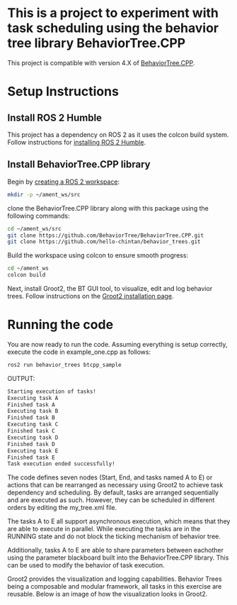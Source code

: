 # This is a project to experiment with task scheduling using the behavior tree library BehaviorTree.CPP

This project is compatible with version 4.X of [BehaviorTree.CPP](https://github.com/BehaviorTree/BehaviorTree.CPP).

# Setup Instructions

## Install ROS 2 Humble
This project has a dependency on ROS 2 as it uses the colcon build system. Follow instructions for [installing ROS 2 Humble](https://docs.ros.org/en/humble/Installation/Ubuntu-Install-Debians.html).

## Install BehaviorTree.CPP library
Begin by [creating a ROS 2 workspace](https://docs.ros.org/en/humble/Tutorials/Beginner-Client-Libraries/Creating-A-Workspace/Creating-A-Workspace.html):
```bash
mkdir -p ~/ament_ws/src
```

clone the BehaviorTree.CPP library along with this package using the following commands:
```bash
cd ~/ament_ws/src
git clone https://github.com/BehaviorTree/BehaviorTree.CPP.git
git clone https://github.com/hello-chintan/behavior_trees.git
```

Build the workspace using colcon to ensure smooth progress:
```bash
cd ~/ament_ws
colcon build
```

Next, install Groot2, the BT GUI tool, to visualize, edit and log behavior trees. Follow instructions on the [Groot2 installation page](https://www.behaviortree.dev/groot/).

# Running the code
You are now ready to run the code. Assuming everything is setup correctly, execute the code in example_one.cpp as follows:
```bash
ros2 run behavior_trees btcpp_sample
```

OUTPUT:
```bash
Starting execution of tasks!
Executing task A
Finished task A
Executing task B
Finished task B
Executing task C
Finished task C
Executing task D
Finished task D
Executing task E
Finished task E
Task execution ended successfully!
```

The code defines seven nodes (Start, End, and tasks named A to E) or actions that can be rearranged as necessary using Groot2 to achieve task dependency and scheduling. By default, tasks are arranged sequentially and are executed as such. However, they can be scheduled in different orders by editing the my_tree.xml file.

The tasks A to E all support asynchronous execution, which means that they are able to execute in parallel. While executing the tasks are in the RUNNING state and do not block the ticking mechanism of behavior tree.

Additionally, tasks A to E are able to share parameters between eachother using the parameter blackboard built into the BehaviorTree.CPP library. This can be used to modify the behavior of task execution.

Groot2 provides the visualization and logging capabilities. Behavior Trees being a composable and modular framework, all tasks in this exercise are reusable. Below is an image of how the visualization looks in Groot2.

